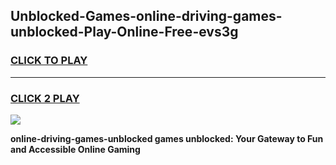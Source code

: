 
## Unblocked-Games-online-driving-games-unblocked-Play-Online-Free-evs3g
<h3>
<a href="https://premium76.site?title=online-driving-games-unblocked&ref=26A">CLICK TO PLAY</a></h3>
<hr>

<h3>
<a href="https://premium76.site?title=online-driving-games-unblocked&ref=26A">CLICK 2 PLAY</a>
  
</h3>

<a href="https://premium76.site?title=online-driving-games-unblocked&ref=26A"><img src="https://clearcache.store/games.png"></a>


**online-driving-games-unblocked games unblocked: Your Gateway to Fun and Accessible Online Gaming**
